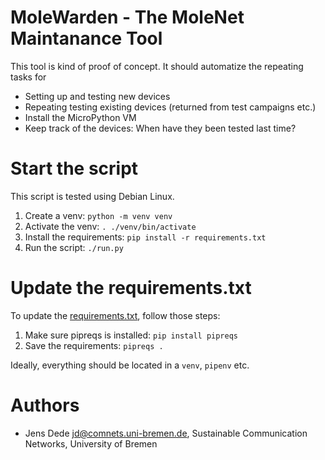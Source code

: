 MoleWarden - The MoleNet Maintanance Tool
=========================================

This tool is kind of proof of concept. It should automatize the repeating tasks
for

- Setting up and testing new devices
- Repeating testing existing devices (returned from test campaigns etc.)
- Install the MicroPython VM
- Keep track of the devices: When have they been tested last time?

Start the script
================

This script is tested using Debian Linux.

1) Create a venv: `python -m venv venv`
2) Activate the venv: `. ./venv/bin/activate`
3) Install the requirements: `pip install -r requirements.txt`
4) Run the script: `./run.py`

Update the requirements.txt
===========================

To update the [requirements.txt](requirements.txt), follow those steps:

1) Make sure pipreqs is installed: `pip install pipreqs`
2) Save the requirements: `pipreqs .`

Ideally, everything should be located in a `venv`, `pipenv` etc.

Authors
=======

- Jens Dede <jd@comnets.uni-bremen.de>, Sustainable Communication Networks,
  University of Bremen
